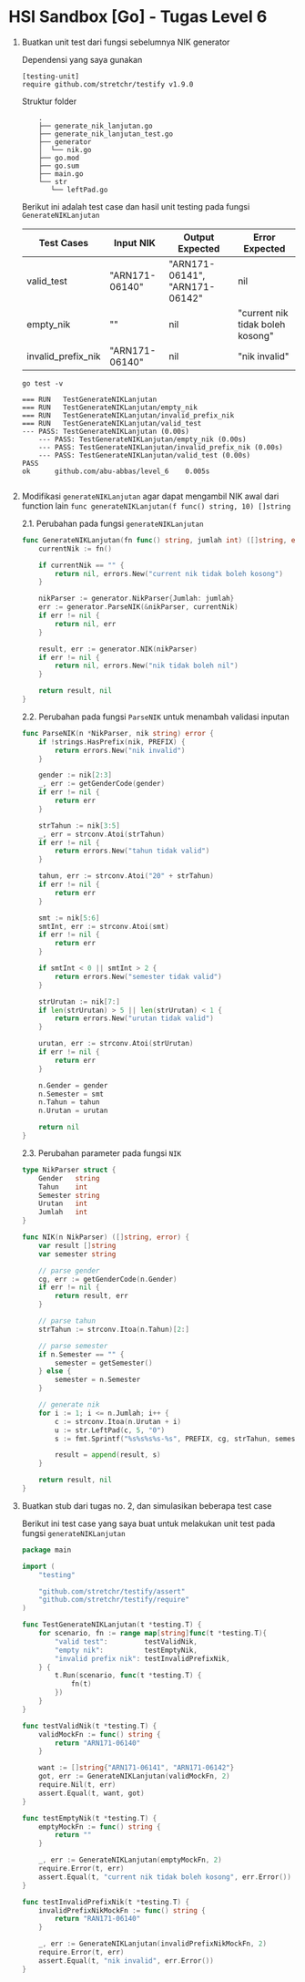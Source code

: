 # HSI Sandbox [Go] - Tugas Level 6

1. Buatkan unit test dari fungsi sebelumnya NIK generator

    Dependensi yang saya gunakan
    ```
    [testing-unit]
    require github.com/stretchr/testify v1.9.0
    ```

    Struktur folder
    ```
        .
        ├── generate_nik_lanjutan.go
        ├── generate_nik_lanjutan_test.go
        ├── generator
        │  └── nik.go
        ├── go.mod
        ├── go.sum
        ├── main.go
        └── str
           └── leftPad.go

    ```

    Berikut ini adalah test case dan hasil unit testing pada fungsi `GenerateNIKLanjutan`

    | Test Cases         | Input NIK     | Output Expected | Error Expected   |
    | -------------      |-------------  |---------------- |----------------  |
    | valid_test         |"ARN171-06140" |"ARN171-06141", "ARN171-06142"| nil |
    | empty_nik          |""             |nil|"current nik tidak boleh kosong"|
    | invalid_prefix_nik |"ARN171-06140" |nil|"nik invalid"                   |

    ```shell
    go test -v

    === RUN   TestGenerateNIKLanjutan
    === RUN   TestGenerateNIKLanjutan/empty_nik
    === RUN   TestGenerateNIKLanjutan/invalid_prefix_nik
    === RUN   TestGenerateNIKLanjutan/valid_test
    --- PASS: TestGenerateNIKLanjutan (0.00s)
        --- PASS: TestGenerateNIKLanjutan/empty_nik (0.00s)
        --- PASS: TestGenerateNIKLanjutan/invalid_prefix_nik (0.00s)
        --- PASS: TestGenerateNIKLanjutan/valid_test (0.00s)
    PASS
    ok  	github.com/abu-abbas/level_6	0.005s


    ```


2. Modifikasi `generateNIKLanjutan` agar dapat mengambil NIK awal dari function lain
    `func generateNIKLanjutan(f func() string, 10) []string`

    2.1. Perubahan pada fungsi `generateNIKLanjutan`
    ```go
    func GenerateNIKLanjutan(fn func() string, jumlah int) ([]string, error) {
    	currentNik := fn()

    	if currentNik == "" {
    		return nil, errors.New("current nik tidak boleh kosong")
    	}

    	nikParser := generator.NikParser{Jumlah: jumlah}
    	err := generator.ParseNIK(&nikParser, currentNik)
    	if err != nil {
    		return nil, err
    	}

    	result, err := generator.NIK(nikParser)
    	if err != nil {
    		return nil, errors.New("nik tidak boleh nil")
    	}

    	return result, nil
    }
    ```

    2.2. Perubahan pada fungsi `ParseNIK` untuk menambah validasi inputan
    ```go
    func ParseNIK(n *NikParser, nik string) error {
    	if !strings.HasPrefix(nik, PREFIX) {
    		return errors.New("nik invalid")
    	}

    	gender := nik[2:3]
    	_, err := getGenderCode(gender)
    	if err != nil {
    		return err
    	}

    	strTahun := nik[3:5]
    	_, err = strconv.Atoi(strTahun)
    	if err != nil {
    		return errors.New("tahun tidak valid")
    	}

    	tahun, err := strconv.Atoi("20" + strTahun)
    	if err != nil {
    		return err
    	}

    	smt := nik[5:6]
    	smtInt, err := strconv.Atoi(smt)
    	if err != nil {
    		return err
    	}

    	if smtInt < 0 || smtInt > 2 {
    		return errors.New("semester tidak valid")
    	}

    	strUrutan := nik[7:]
    	if len(strUrutan) > 5 || len(strUrutan) < 1 {
    		return errors.New("urutan tidak valid")
    	}

    	urutan, err := strconv.Atoi(strUrutan)
    	if err != nil {
    		return err
    	}

    	n.Gender = gender
    	n.Semester = smt
    	n.Tahun = tahun
    	n.Urutan = urutan

    	return nil
    }
    ```
    2.3. Perubahan parameter pada fungsi `NIK`
    ```go
    type NikParser struct {
    	Gender   string
    	Tahun    int
    	Semester string
    	Urutan   int
    	Jumlah   int
    }

    func NIK(n NikParser) ([]string, error) {
    	var result []string
    	var semester string

    	// parse gender
    	cg, err := getGenderCode(n.Gender)
    	if err != nil {
    		return result, err
    	}

    	// parse tahun
    	strTahun := strconv.Itoa(n.Tahun)[2:]

    	// parse semester
    	if n.Semester == "" {
    		semester = getSemester()
    	} else {
    		semester = n.Semester
    	}

    	// generate nik
    	for i := 1; i <= n.Jumlah; i++ {
    		c := strconv.Itoa(n.Urutan + i)
    		u := str.LeftPad(c, 5, "0")
    		s := fmt.Sprintf("%s%s%s%s-%s", PREFIX, cg, strTahun, semester, u)

    		result = append(result, s)
    	}

    	return result, nil
    }
    ```


3. Buatkan stub dari tugas no. 2, dan simulasikan beberapa test case

    Berikut ini test case yang saya buat untuk melakukan unit test pada fungsi `generateNIKLanjutan`

    ```go
    package main

    import (
    	"testing"

    	"github.com/stretchr/testify/assert"
    	"github.com/stretchr/testify/require"
    )

    func TestGenerateNIKLanjutan(t *testing.T) {
    	for scenario, fn := range map[string]func(t *testing.T){
    		"valid test":         testValidNik,
    		"empty nik":          testEmptyNik,
    		"invalid prefix nik": testInvalidPrefixNik,
    	} {
    		t.Run(scenario, func(t *testing.T) {
    			fn(t)
    		})
    	}
    }

    func testValidNik(t *testing.T) {
    	validMockFn := func() string {
    		return "ARN171-06140"
    	}

    	want := []string{"ARN171-06141", "ARN171-06142"}
    	got, err := GenerateNIKLanjutan(validMockFn, 2)
    	require.Nil(t, err)
    	assert.Equal(t, want, got)
    }

    func testEmptyNik(t *testing.T) {
    	emptyMockFn := func() string {
    		return ""
    	}

    	_, err := GenerateNIKLanjutan(emptyMockFn, 2)
    	require.Error(t, err)
    	assert.Equal(t, "current nik tidak boleh kosong", err.Error())
    }

    func testInvalidPrefixNik(t *testing.T) {
    	invalidPrefixNikMockFn := func() string {
    		return "RAN171-06140"
    	}

    	_, err := GenerateNIKLanjutan(invalidPrefixNikMockFn, 2)
    	require.Error(t, err)
    	assert.Equal(t, "nik invalid", err.Error())
    }

    ```
